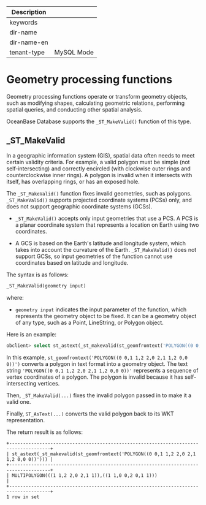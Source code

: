 | Description   |                 |
|---------------|-----------------|
| keywords      |                 |
| dir-name      |                 |
| dir-name-en   |                 |
| tenant-type   | MySQL Mode      |

# Geometry processing functions

Geometry processing functions operate or transform geometry objects, such as modifying shapes, calculating geometric relations, performing spatial queries, and conducting other spatial analysis. 

OceanBase Database supports the `_ST_MakeValid()` function of this type. 

## _ST_MakeValid

In a geographic information system (GIS), spatial data often needs to meet certain validity criteria. For example, a valid polygon must be simple (not self-intersecting) and correctly encircled (with clockwise outer rings and counterclockwise inner rings). A polygon is invalid when it intersects with itself, has overlapping rings, or has an exposed hole. 

The `_ST_MakeValid()` function fixes invalid geometries, such as polygons. `_ST_MakeValid()` supports projected coordinate systems (PCSs) only, and does not support geographic coordinate systems (GCSs). 

- `_ST_MakeValid()` accepts only input geometries that use a PCS. A PCS is a planar coordinate system that represents a location on Earth using two coordinates. 

- A GCS is based on the Earth's latitude and longitude system, which takes into account the curvature of the Earth. `_ST_MakeValid()` does not support GCSs, so input geometries of the function cannot use coordinates based on latitude and longitude. 

The syntax is as follows:

```sql
_ST_MakeValid(geometry input)
```

where:

- `geometry input` indicates the input parameter of the function, which represents the geometry object to be fixed. It can be a geometry object of any type, such as a Point, LineString, or Polygon object. 

Here is an example:

```sql
obclient> select st_astext(_st_makevalid(st_geomfromtext('POLYGON((0 0,1 1,2 2,0 2,1 1,2 0,0 0))')));
```

In this example, `st_geomfromtext('POLYGON((0 0,1 1,2 2,0 2,1 1,2 0,0 0))')` converts a polygon in text format into a geometry object. The text string `'POLYGON((0 0,1 1,2 2,0 2,1 1,2 0,0 0))'` represents a sequence of vertex coordinates of a polygon. The polygon is invalid because it has self-intersecting vertices. 

Then, `_ST_MakeValid(...)` fixes the invalid polygon passed in to make it a valid one. 

Finally, `ST_AsText(...)` converts the valid polygon back to its WKT representation. 

The return result is as follows:

```shell
+-------------------------------------------------------------------------------------+
| st_astext(_st_makevalid(st_geomfromtext('POLYGON((0 0,1 1,2 2,0 2,1 1,2 0,0 0))'))) |
+-------------------------------------------------------------------------------------+
| MULTIPOLYGON(((1 1,2 2,0 2,1 1)),((1 1,0 0,2 0,1 1)))                               |
+-------------------------------------------------------------------------------------+
1 row in set
```
